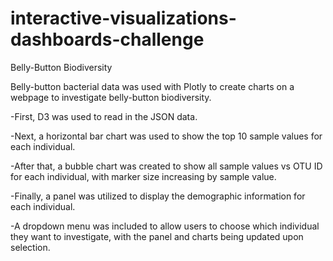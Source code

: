 # interactive-visualizations-dashboards-challenge
Belly-Button Biodiversity


Belly-button bacterial data was used with Plotly to create charts on a webpage to investigate belly-button biodiversity.


-First, D3 was used to read in the JSON data.

-Next, a horizontal bar chart was used to show the top 10 sample values for each individual.

-After that, a bubble chart was created to show all sample values vs OTU ID for each individual, with marker size increasing by sample 
value.

-Finally, a panel was utilized to display the demographic information for each individual.

-A dropdown menu was included to allow users to choose which individual they want to investigate, with the panel and charts being updated
upon selection.